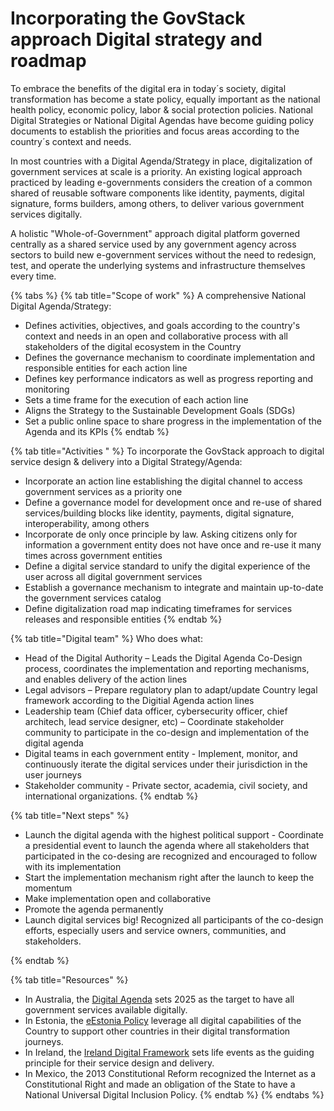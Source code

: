# Incorporating the GovStack approach Digital strategy and roadmap

To embrace the benefits of the digital era in today´s society, digital transformation has become a state policy, equally important as the national health policy, economic policy, labor & social protection policies. National Digital Strategies or National Digital Agendas have become guiding policy documents to establish the priorities and focus areas according to the country´s context and needs.&#x20;

In most countries with a Digital Agenda/Strategy in place, digitalization of government services at scale is a priority. An existing logical approach practiced by leading e-governments considers the creation of a common shared of reusable software components like identity, payments, digital signature, forms builders, among others, to deliver various government services digitally.&#x20;

A holistic "Whole-of-Government" approach digital platform governed centrally as a shared service used by any government agency across sectors to build new e-government services without the need to redesign, test, and operate the underlying systems and infrastructure themselves every time.&#x20;

{% tabs %}
{% tab title="Scope of work" %}
A comprehensive National Digital Agenda/Strategy:

* Defines activities, objectives, and goals according to the country's context and needs in an open and collaborative process with all stakeholders of the digital ecosystem in the Country&#x20;
* Defines the governance mechanism to coordinate implementation and responsible entities for each action line&#x20;
* Defines key performance indicators as well as progress reporting and monitoring&#x20;
* Sets a time frame for the execution of each action line&#x20;
* Aligns the Strategy to the Sustainable Development Goals (SDGs)
* Set a public online space to share progress in the implementation of the Agenda and its KPIs
{% endtab %}

{% tab title="Activities " %}
To incorporate the GovStack approach to digital service design & delivery into a Digital Strategy/Agenda:

* Incorporate an action line establishing the digital channel to access government services as a priority one&#x20;
* Define a governance model for development once and re-use of shared services/building blocks like identity, payments, digital signature, interoperability, among others
* Incorporate de only once principle by law. Asking citizens only for information a government entity does not have once and re-use it many times across government entities&#x20;
* Define a digital service standard to unify the digital experience of the user across all digital government services&#x20;
* Establish a governance mechanism to integrate and maintain up-to-date the government services catalog&#x20;
* Define digitalization road map indicating timeframes for services releases and responsible entities&#x20;
{% endtab %}

{% tab title="Digital team" %}
Who does what:

* Head of the Digital Authority – Leads the Digital Agenda Co-Design process, coordinates the implementation and reporting mechanisms, and enables delivery of the action lines
* Legal advisors – Prepare regulatory plan to adapt/update Country legal framework  according to the Digitial Agenda action lines
* Leadership team (Chief data officer, cybersecurity officer, chief architech, lead service designer, etc) – Coordinate stakeholder community to participate in the co-design and implementation of the digital agenda&#x20;
* Digital teams in each government entity - Implement, monitor, and continuously iterate the digital services under their jurisdiction in the user journeys&#x20;
* Stakeholder community - Private sector, academia, civil society, and international organizations.&#x20;
{% endtab %}

{% tab title="Next steps" %}
* Launch the digital agenda with the highest political support - Coordinate a presidential event to launch the agenda where all stakeholders that participated in the co-desing are recognized and encouraged to follow with its implementation
* Start the implementation mechanism right after the launch to keep the momentum&#x20;
* Make implementation open and collaborative&#x20;
* Promote the agenda permanently&#x20;
* Launch digital services big! Recognized all participants of the co-design efforts, especially users and service owners, communities, and stakeholders.&#x20;

&#x20;
{% endtab %}

{% tab title="Resources" %}
* In Australia, the [Digital Agenda](https://www.dta.gov.au/digital-government-strategy) sets 2025 as the target to have all government services available digitally.&#x20;
* In Estonia, the [eEstonia Policy](https://e-estonia.com/) leverage all digital capabilities of the Country to support other countries in their digital transformation journeys.&#x20;
* In Ireland, the [Ireland Digital Framework](https://www.gov.ie/en/publication/adf42-harnessing-digital-the-digital-ireland-framework/) sets life events as the guiding principle for their service design and delivery.&#x20;
* In Mexico, the 2013 Constitutional Reform recognized the Internet as a Constitutional Right and made an obligation of the State to have a National Universal Digital Inclusion Policy.
{% endtab %}
{% endtabs %}










